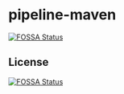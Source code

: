 # pipeline-maven
[![FOSSA Status](https://app.fossa.com/api/projects/git%2Bgithub.com%2Fbjdeb1986%2Fpipeline-maven.svg?type=shield)](https://app.fossa.com/projects/git%2Bgithub.com%2Fbjdeb1986%2Fpipeline-maven?ref=badge_shield)



## License
[![FOSSA Status](https://app.fossa.com/api/projects/git%2Bgithub.com%2Fbjdeb1986%2Fpipeline-maven.svg?type=large)](https://app.fossa.com/projects/git%2Bgithub.com%2Fbjdeb1986%2Fpipeline-maven?ref=badge_large)